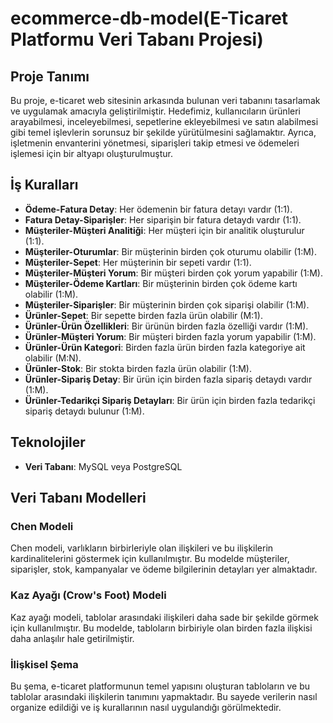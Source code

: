 # ecommerce-db-model(E-Ticaret Platformu Veri Tabanı Projesi)

## Proje Tanımı
Bu proje, e-ticaret web sitesinin arkasında bulunan veri tabanını tasarlamak ve uygulamak amacıyla geliştirilmiştir. Hedefimiz, kullanıcıların ürünleri arayabilmesi, inceleyebilmesi, sepetlerine ekleyebilmesi ve satın alabilmesi gibi temel işlevlerin sorunsuz bir şekilde yürütülmesini sağlamaktır. Ayrıca, işletmenin envanterini yönetmesi, siparişleri takip etmesi ve ödemeleri işlemesi için bir altyapı oluşturulmuştur.

## İş Kuralları
- **Ödeme-Fatura Detay**: Her ödemenin bir fatura detayı vardır (1:1).
- **Fatura Detay-Siparişler**: Her siparişin bir fatura detaydı vardır (1:1).
- **Müşteriler-Müşteri Analitiği**: Her müşteri için bir analitik oluşturulur (1:1).
- **Müşteriler-Oturumlar**: Bir müşterinin birden çok oturumu olabilir (1:M).
- **Müşteriler-Sepet**: Her müşterinin bir sepeti vardır (1:1).
- **Müşteriler-Müşteri Yorum**: Bir müşteri birden çok yorum yapabilir (1:M).
- **Müşteriler-Ödeme Kartları**: Bir müşterinin birden çok ödeme kartı olabilir (1:M).
- **Müşteriler-Siparişler**: Bir müşterinin birden çok siparişi olabilir (1:M).
- **Ürünler-Sepet**: Bir sepette birden fazla ürün olabilir (M:1).
- **Ürünler-Ürün Özellikleri**: Bir ürünün birden fazla özelliği vardır (1:M).
- **Ürünler-Müşteri Yorum**: Bir müşteri birden fazla yorum yapabilir (1:M).
- **Ürünler-Ürün Kategori**: Birden fazla ürün birden fazla kategoriye ait olabilir (M:N).
- **Ürünler-Stok**: Bir stokta birden fazla ürün olabilir (1:M).
- **Ürünler-Sipariş Detay**: Bir ürün için birden fazla sipariş detaydı vardır (1:M).
- **Ürünler-Tedarikçi Sipariş Detayları**: Bir ürün için birden fazla tedarikçi sipariş detaydı bulunur (1:M).

## Teknolojiler
- **Veri Tabanı**: MySQL veya PostgreSQL

## Veri Tabanı Modelleri

### Chen Modeli
Chen modeli, varlıkların birbirleriyle olan ilişkileri ve bu ilişkilerin kardinalitelerini göstermek için kullanılmıştır. Bu modelde müşteriler, siparişler, stok, kampanyalar ve ödeme bilgilerinin detayları yer almaktadır.

### Kaz Ayağı (Crow's Foot) Modeli
Kaz ayağı modeli, tablolar arasındaki ilişkileri daha sade bir şekilde görmek için kullanılmıştır. Bu modelde, tabloların birbiriyle olan birden fazla ilişkisi daha anlaşılır hale getirilmiştir.

### İlişkisel Şema
Bu şema, e-ticaret platformunun temel yapısını oluşturan tabloların ve bu tablolar arasındaki ilişkilerin tanımını yapmaktadır. Bu sayede verilerin nasıl organize edildiği ve iş kurallarının nasıl uygulandığı görülmektedir.




